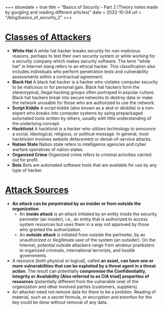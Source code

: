 +++
showdate = true
title = "Basics of Security - Part 2 (Theory notes made by googling and reading different articles)"
date = 2022-10-04
url = "/blog/basics_of_security_2"
+++

# [Classes of Attackers](#classes_of_attackers)

- **White Hat**
A white hat hacker breaks security for non-malicious reasons, perhaps to test their own security system or while working for a security company which makes security software. The term "white hat" in Internet slang refers to an ethical hacker. This classification also includes individuals who perform penetration tests and vulnerability assessments within a contractual agreement.
- **Black Hat**
A black hat hacker is a hacker who violates computer security to be malicious or for personal gain. Black hat hackers form the stereotypical, illegal hacking groups often portrayed in popular culture. Black hat hackers break into secure networks to destroy data or make the network unusable for those who are authorized to use the network.
- **Script Kiddie**
A script kiddie (also known as a skid or skiddie) is a non-expert who breaks into computer systems by using prepackaged automated tools written by others, usually with little understanding of the underlying concept.
- **Hacktivist**
A hacktivist is a hacker who utilizes technology to announce a social, ideological, religious, or political message. In general, most hacktivism involves website defacement or denial-of-service attacks.
- **Nation State**
Nation state refers to intelligence agencies and cyber warfare operatives of nation states.
- **Organized Crime**
Organized crime refers to criminal activities carried out for profit.
- **Bots**
Bots are automated software tools that are available for use by any type of hacker.


# [Attack Sources](#attack_sources)

- **An attack can be perpetrated by an insider or from outside the organization**. 
    - An **inside attack** is an attack initiated by an entity inside the security perimeter (an insider), i.e., an entity that is authorized to access system resources but uses them in a way not approved by those who granted the authorization.
    - An **outside attack** is initiated from outside the perimeter, by an unauthorized or illegitimate user of the system (an outsider). On the Internet, potential outside attackers range from amateur pranksters to organized criminals, international terrorists, and hostile governments.
- A resource (both physical or logical), called **an asset, can have one or more vulnerabilities that can be exploited by a threat agent in a threat action**. The result can potentially **compromise the Confidentiality, Integrity or Availability [Also referred to as CIA triad] properties of resources** (potentially different from the vulnerable one) of the organization and other involved parties (customers, suppliers).
- An attacker need not remove data for there to be a problem. Reading of material, such as a secret formula, or encryption and extortion for the key could be done without removal of any data.
